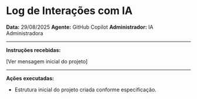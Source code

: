 # Log de Interações com IA

**Data:** 29/08/2025
**Agente:** GitHub Copilot
**Administrador:** IA Administradora

---
**Instruções recebidas:**

[Ver mensagem inicial do projeto]

---
**Ações executadas:**
- Estrutura inicial do projeto criada conforme especificação.
